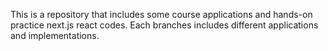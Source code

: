 This is a repository that includes some course applications and hands-on practice next.js react codes. Each branches includes different applications and implementations.

